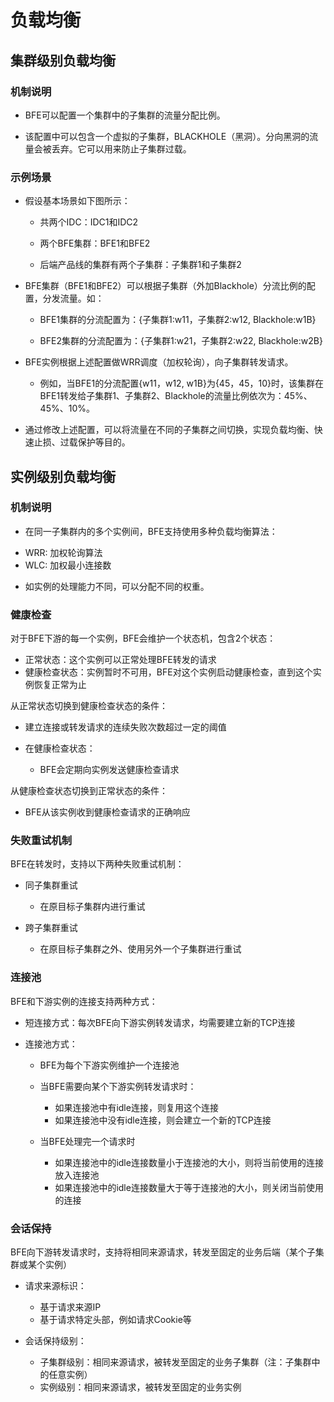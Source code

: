 # 负载均衡

## 集群级别负载均衡

### 机制说明

- BFE可以配置一个集群中的子集群的流量分配比例。

- 该配置中可以包含一个虚拟的子集群，BLACKHOLE（黑洞）。分向黑洞的流量会被丢弃。它可以用来防止子集群过载。

### 示例场景

- 假设基本场景如下图所示：

    - 共两个IDC：IDC1和IDC2

    - 两个BFE集群：BFE1和BFE2

    - 后端产品线的集群有两个子集群：子集群1和子集群2

- BFE集群（BFE1和BFE2）可以根据子集群（外加Blackhole）分流比例的配置，分发流量。如：

    - BFE1集群的分流配置为：{子集群1:w11，子集群2:w12, Blackhole:w1B}

    - BFE2集群的分流配置为：{子集群1:w21，子集群2:w22, Blackhole:w2B}

- BFE实例根据上述配置做WRR调度（加权轮询），向子集群转发请求。

    - 例如，当BFE1的分流配置{w11，w12,
        w1B}为{45，45，10}时，该集群在BFE1转发给子集群1、子集群2、Blackhole的流量比例依次为：45%、45%、10%。

- 通过修改上述配置，可以将流量在不同的子集群之间切换，实现负载均衡、快速止损、过载保护等目的。


## 实例级别负载均衡

### 机制说明
- 在同一子集群内的多个实例间，BFE支持使用多种负载均衡算法：
 * WRR: 加权轮询算法
 * WLC: 加权最小连接数
- 如实例的处理能力不同，可以分配不同的权重。

### 健康检查

对于BFE下游的每一个实例，BFE会维护一个状态机，包含2个状态：

- 正常状态：这个实例可以正常处理BFE转发的请求
- 健康检查状态：实例暂时不可用，BFE对这个实例启动健康检查，直到这个实例恢复正常为止

从正常状态切换到健康检查状态的条件：

- 建立连接或转发请求的连续失败次数超过一定的阈值

- 在健康检查状态：

    - BFE会定期向实例发送健康检查请求

从健康检查状态切换到正常状态的条件：

- BFE从该实例收到健康检查请求的正确响应


### 失败重试机制

BFE在转发时，支持以下两种失败重试机制：

- 同子集群重试

    - 在原目标子集群内进行重试

- 跨子集群重试

    - 在原目标子集群之外、使用另外一个子集群进行重试


### 连接池

BFE和下游实例的连接支持两种方式：

- 短连接方式：每次BFE向下游实例转发请求，均需要建立新的TCP连接

- 连接池方式：

    - BFE为每个下游实例维护一个连接池

    - 当BFE需要向某个下游实例转发请求时：

        - 如果连接池中有idle连接，则复用这个连接
        - 如果连接池中没有idle连接，则会建立一个新的TCP连接

    - 当BFE处理完一个请求时

        - 如果连接池中的idle连接数量小于连接池的大小，则将当前使用的连接放入连接池
        - 如果连接池中的idle连接数量大于等于连接池的大小，则关闭当前使用的连接

### 会话保持

BFE向下游转发请求时，支持将相同来源请求，转发至固定的业务后端（某个子集群或某个实例）

- 请求来源标识：

    - 基于请求来源IP
    - 基于请求特定头部，例如请求Cookie等

- 会话保持级别：

    - 子集群级别：相同来源请求，被转发至固定的业务子集群（注：子集群中的任意实例）
    - 实例级别：相同来源请求，被转发至固定的业务实例


